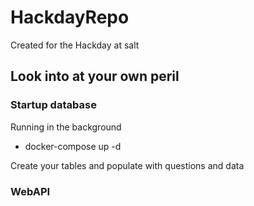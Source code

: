 # HackdayRepo
Created for the Hackday at salt

## Look into at your own peril

### Startup database
Running in the background
- docker-compose up -d

Create your tables and populate with questions and data

### WebAPI
